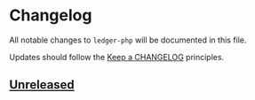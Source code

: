 # Changelog

All notable changes to `ledger-php` will be documented in this file.

Updates should follow the [Keep a CHANGELOG](https://keepachangelog.com) principles.

## [Unreleased]

[Unreleased]: https://github.com/pxgamer/ledger-php/compare/master...develop
